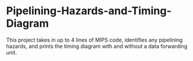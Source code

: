 # Pipelining-Hazards-and-Timing-Diagram
This project takes in up to 4 lines of MIPS code, identifies any pipelining hazards, and prints the timing diagram with and without a data forwarding unit.

